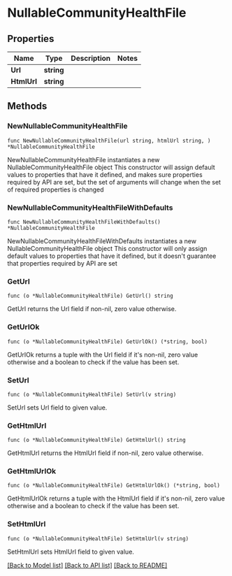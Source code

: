 # NullableCommunityHealthFile

## Properties

Name | Type | Description | Notes
------------ | ------------- | ------------- | -------------
**Url** | **string** |  | 
**HtmlUrl** | **string** |  | 

## Methods

### NewNullableCommunityHealthFile

`func NewNullableCommunityHealthFile(url string, htmlUrl string, ) *NullableCommunityHealthFile`

NewNullableCommunityHealthFile instantiates a new NullableCommunityHealthFile object
This constructor will assign default values to properties that have it defined,
and makes sure properties required by API are set, but the set of arguments
will change when the set of required properties is changed

### NewNullableCommunityHealthFileWithDefaults

`func NewNullableCommunityHealthFileWithDefaults() *NullableCommunityHealthFile`

NewNullableCommunityHealthFileWithDefaults instantiates a new NullableCommunityHealthFile object
This constructor will only assign default values to properties that have it defined,
but it doesn't guarantee that properties required by API are set

### GetUrl

`func (o *NullableCommunityHealthFile) GetUrl() string`

GetUrl returns the Url field if non-nil, zero value otherwise.

### GetUrlOk

`func (o *NullableCommunityHealthFile) GetUrlOk() (*string, bool)`

GetUrlOk returns a tuple with the Url field if it's non-nil, zero value otherwise
and a boolean to check if the value has been set.

### SetUrl

`func (o *NullableCommunityHealthFile) SetUrl(v string)`

SetUrl sets Url field to given value.


### GetHtmlUrl

`func (o *NullableCommunityHealthFile) GetHtmlUrl() string`

GetHtmlUrl returns the HtmlUrl field if non-nil, zero value otherwise.

### GetHtmlUrlOk

`func (o *NullableCommunityHealthFile) GetHtmlUrlOk() (*string, bool)`

GetHtmlUrlOk returns a tuple with the HtmlUrl field if it's non-nil, zero value otherwise
and a boolean to check if the value has been set.

### SetHtmlUrl

`func (o *NullableCommunityHealthFile) SetHtmlUrl(v string)`

SetHtmlUrl sets HtmlUrl field to given value.



[[Back to Model list]](../README.md#documentation-for-models) [[Back to API list]](../README.md#documentation-for-api-endpoints) [[Back to README]](../README.md)


